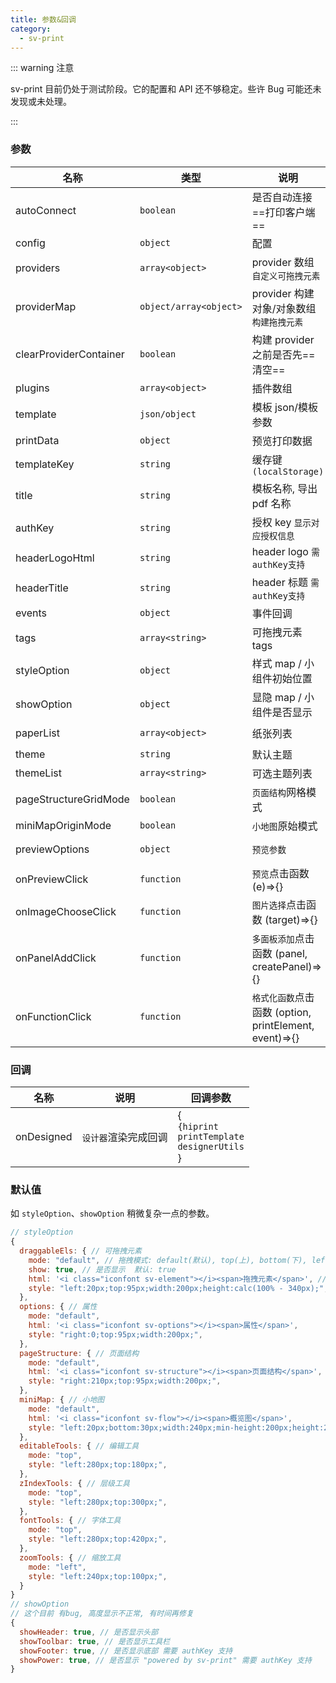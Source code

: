 ```yaml
---
title: 参数&回调
category:
  - sv-print
---
```


::: warning 注意

sv-print 目前仍处于测试阶段。它的配置和 API 还不够稳定。些许 Bug 可能还未发现或未处理。

:::

### 参数

| 名称                   | 类型                   | 说明                                                   | 默认值                 | 备注                                                               |
| ---------------------- | ---------------------- | ------------------------------------------------------ | ---------------------- | ------------------------------------------------------------------ |
| autoConnect            | `boolean`              | 是否自动连接==打印客户端==                             | `undefined`            |                                                                    |
| config                 | `object`               | 配置                                                   | `undefined`            | `hiprint.setConfig`                                                |
| providers              | `array<object>`        | provider 数组<br>`自定义可拖拽元素`                    | `[]`                   |                                                                    |
| providerMap            | `object/array<object>` | provider 构建对象/对象数组<br>`构建拖拽元素`           | `undefined`            | `{container:'容器选择器',value:'provider type(如:defaultModule)'}` |
| clearProviderContainer | `boolean`              | 构建 provider 之前是否先==清空==                       | `true`                 |                                                                    |
| plugins                | `array<object>`        | 插件数组                                               | `[]`                   |                                                                    |
| template               | `json/object`          | 模板 json/模板参数                                     | `{}`                   | `模板参数`: new 模板的参数                                         |
| printData              | `object`               | 预览打印数据                                           | `{name:"abcd"}`        |                                                                    |
| templateKey            | `string`               | 缓存键`(localStorage)`                                 | `default-template`     |                                                                    |
| title                  | `string`               | 模板名称, 导出 pdf 名称                                | `默认模板`             |                                                                    |
| authKey                | `string`               | 授权 key `显示对应授权信息`                            | ``                     |                                                                    |
| headerLogoHtml         | `string`               | header logo `需authKey支持`                            | ``                     |                                                                    |
| headerTitle            | `string`               | header 标题 `需authKey支持`                            | ``                     |                                                                    |
| events                 | `object`               | 事件回调                                               | `{}`                   |                                                                    |
| tags                   | `array<string>`        | 可拖拽元素 tags                                        | `['.draggable-ele']`   |                                                                    |
| styleOption            | `object`               | 样式 map / 小组件初始位置                              | `{}` ==有默认值合并==  |                                                                    |
| showOption             | `object`               | 显隐 map / 小组件是否显示                              | `{}` ==有默认值合并==  |                                                                    |
| paperList              | `array<object>`        | 纸张列表                                               | `A1-A7 B1-B7`          | `{ type: "A1", width: 594, height: 841 }`                          |
| theme                  | `string`               | 默认主题                                               | `light`                | ``                                                                 |
| themeList              | `array<string>`        | 可选主题列表                                           | `["light","dark",...]` | [daisyui](https://daisyui.com/docs/themes/)                        |
| pageStructureGridMode  | `boolean`              | `页面结构`网格模式                                     | `false`                |                                                                    |
| miniMapOriginMode      | `boolean`              | `小地图`原始模式                                       | `false`                |                                                                    |
| previewOptions         | `object`               | `预览参数`                                             | `{}`                   | `{showPdf:false}`<br/>隐藏导出 pdf 按钮                            |
| onPreviewClick         | `function`             | `预览`点击函数 (e)=>{}                                 | `undefined`            |                                                                    |
| onImageChooseClick     | `function`             | `图片选择`点击函数 (target)=>{}                        | `undefined`            |                                                                    |
| onPanelAddClick        | `function`             | `多面板添加`点击函数 (panel, createPanel)=>{}          | `undefined`            |                                                                    |
| onFunctionClick        | `function`             | `格式化函数`点击函数 (option, printElement, event)=>{} | `undefined`            |                                                                    |

### 回调

| 名称       | 说明                 | 回调参数                                                       |
| ---------- | -------------------- | -------------------------------------------------------------- |
| onDesigned | `设计器`渲染完成回调 | {<br/>`{hiprint`<br/>`printTemplate`<br/>`designerUtils`<br/>} |

### 默认值

如 `styleOption`、`showOption` 稍微复杂一点的参数。

```js
// styleOption
{
  draggableEls: { // 可拖拽元素
    mode: "default", // 拖拽模式: default(默认), top(上), bottom(下), left(左), right(右), fixed(固定)
    show: true, // 是否显示  默认: true
    html: '<i class="iconfont sv-element"></i><span>拖拽元素</span>', // 缩放 左侧的 按钮/icon (一般不用)
    style: "left:20px;top:95px;width:200px;height:calc(100% - 340px);", // 样式
  },
  options: { // 属性
    mode: "default",
    html: '<i class="iconfont sv-options"></i><span>属性</span>',
    style: "right:0;top:95px;width:200px;",
  },
  pageStructure: { // 页面结构
    mode: "default",
    html: '<i class="iconfont sv-structure"></i><span>页面结构</span>',
    style: "right:210px;top:95px;width:200px;",
  },
  miniMap: { // 小地图
    mode: "default",
    html: '<i class="iconfont sv-flow"></i><span>概览图</span>',
    style: "left:20px;bottom:30px;width:240px;min-height:200px;height:200px",
  },
  editableTools: { // 编辑工具
    mode: "top",
    style: "left:280px;top:180px;",
  },
  zIndexTools: { // 层级工具
    mode: "top",
    style: "left:280px;top:300px;",
  },
  fontTools: { // 字体工具
    mode: "top",
    style: "left:280px;top:420px;",
  },
  zoomTools: { // 缩放工具
    mode: "left",
    style: "left:240px;top:100px;",
  }
}
// showOption
// 这个目前 有bug, 高度显示不正常, 有时间再修复
{
  showHeader: true, // 是否显示头部
  showToolbar: true, // 是否显示工具栏
  showFooter: true, // 是否显示底部 需要 authKey 支持
  showPower: true, // 是否显示 "powered by sv-print" 需要 authKey 支持
}
```

